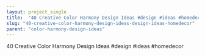 ```yaml
---
layout: project_single
title:  "40 Creative Color Harmony Design Ideas #design #ideas #homedecor"
slug: "40-creative-color-harmony-design-ideas-design-ideas-homedecor"
parent: "color-harmony-design-ideas"
---
```

40 Creative Color Harmony Design Ideas #design #ideas #homedecor